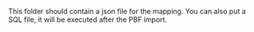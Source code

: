 This folder should contain a json file for the mapping. You can also put a SQL file, it will be executed after the PBF import.